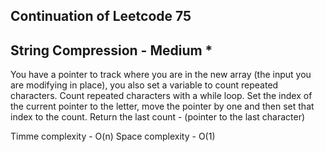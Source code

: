 ## Continuation of Leetcode 75
## String Compression - Medium *
You have a pointer to track where you are in the new array (the input you are modifying in place), you also set a variable to count repeated characters.
Count repeated characters with a while loop.
Set the index of the current pointer to the letter, move the pointer by one and then set that index to the count.
Return the last count - (pointer to the last character)

Timme complexity - O(n)
Space complexity - O(1)
